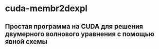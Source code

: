 # cuda-membr2dexpl
## Простая программа на CUDA для решения двумерного волнового уравнения с помощью явной схемы

